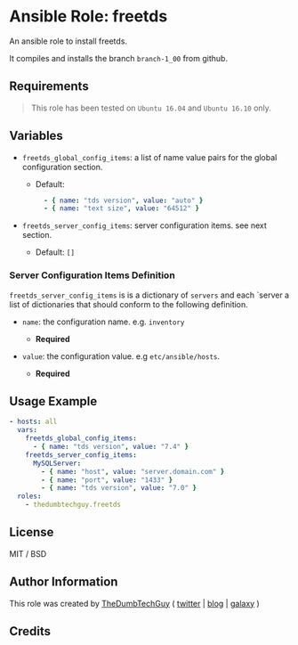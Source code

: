 # Ansible Role: freetds

An ansible role to install freetds.

It compiles and installs the branch `branch-1_00` from github.

## Requirements

> This role has been tested on `Ubuntu 16.04` and `Ubuntu 16.10` only.

## Variables

- `freetds_global_config_items`: a list of name value pairs for the global configuration section.
  - Default:
    ```yaml
      - { name: "tds version", value: "auto" }
      - { name: "text size", value: "64512" }
    ```

- `freetds_server_config_items`: server configuration items. see next section.
  - Default: `[]`

### Server Configuration Items Definition

`freetds_server_config_items` is is a dictionary of `servers` and each `server a list of dictionaries that should conform to the following definition.

- `name`: the configuration name. e.g. `inventory`
  - **Required**

- `value`: the configuration value. e.g `etc/ansible/hosts`.
  - **Required**


## Usage Example

```yaml
- hosts: all
  vars:
    freetds_global_config_items:
      - { name: "tds version", value: "7.4" }
    freetds_server_config_items:
      MySQLServer:
        - { name: "host", value: "server.domain.com" }
        - { name: "port", value: "1433" }
        - { name: "tds version", value: "7.0" }
  roles:
    - thedumbtechguy.freetds
```

## License

MIT / BSD

## Author Information

This role was created by [TheDumbTechGuy](https://github.com/thedumbtechguy) ( [twitter](https://twitter.com/frostymarvelous) | [blog](https://thedumbtechguy.blogspot.com) | [galaxy](https://galaxy.ansible.com/thedumbtechguy/) )

## Credits